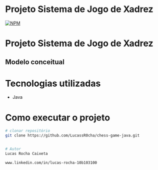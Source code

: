 # Projeto Sistema de Jogo de Xadrez
[![NPM](https://img.shields.io/npm/l/react)](https://github.com/LucassR0cha/config/blob/main/LICENSE) 

# Projeto Sistema de Jogo de Xadrez

## Modelo conceitual

# Tecnologias utilizadas
- Java

# Como executar o projeto

```bash
# clonar repositório
git clone https://github.com/LucassR0cha/chess-game-java.git


# Autor
Lucas Rocha Caixeta

www.linkedin.com/in/lucas-rocha-10b103100



